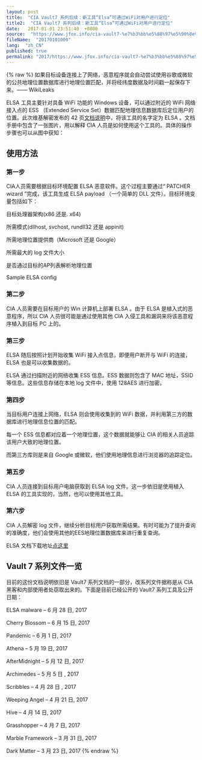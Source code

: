 ```yaml
---
layout: post
title:  "CIA Vault7 系列后续：新工具“Elsa”可通过WiFi对用户进行定位"
title2:  "CIA Vault7 系列后续：新工具“Elsa”可通过WiFi对用户进行定位"
date:   2017-01-01 23:51:40  +0800
source:  "https://www.jfox.info/cia-vault7-%e7%b3%bb%e5%88%97%e5%90%8e%e7%bb%ad-%e6%96%b0%e5%b7%a5%e5%85%b7-elsa-%e5%8f%af%e9%80%9a%e8%bf%87wifi%e5%af%b9%e7%94%a8%e6%88%b7%e8%bf%9b%e8%a1%8c%e5%ae%9a%e4%bd%8d.html"
fileName:  "20170101000"
lang:  "zh_CN"
published: true
permalink: "2017/https://www.jfox.info/cia-vault7-%e7%b3%bb%e5%88%97%e5%90%8e%e7%bb%ad-%e6%96%b0%e5%b7%a5%e5%85%b7-elsa-%e5%8f%af%e9%80%9a%e8%bf%87wifi%e5%af%b9%e7%94%a8%e6%88%b7%e8%bf%9b%e8%a1%8c%e5%ae%9a%e4%bd%8d.html"
---
```

{% raw %}
如果目标设备连接上了网络，恶意程序就会自动尝试使用谷歌或微软的公共地理位置数据库进行地理位置匹配，并将经纬度数据及时间戳一起保存下来。—— WikiLeaks

ELSA 工具主要针对具备 WiFi 功能的 Windows 设备，可以通过附近的 WiFi 网络接入点的 ESS （Extended Service Set）数据匹配地理信息数据库后定位用户的位置。此次维基解密发布的 42 页[文档说明](https://www.jfox.info/go.php?url=https://wikileaks.org/vault7/document/Elsa_User_Manual/Elsa_User_Manual.pdf)中，将该工具的名字定为 ELSA 。文档手册中包含了一张图片，用以解释 CIA 人员是如何使用这个工具的。具体的操作步骤也可以从图中获知：

## 使用方法

### 第一步

CIA人员需要根据目标环境配置 ELSA 恶意软件。这个过程主要通过“ PATCHER wizard ”完成，该工具生成 ELSA payload （一个简单的 DLL 文件）。目标环境变量包括如下：

目标处理器架构(x86 还是. x64)

所需模式(dllhost, svchost, rundll32 还是 appinit)

所需地理位置提供商（Microsoft 还是 Google）

所需最大的 log 文件大小

是否通过目标的AP列表解析地理位置

Sample ELSA config

### 第二步

CIA 人员需要在目标用户的 Win 计算机上部署 ELSA 。由于 ELSA 是植入式的恶意程序，所以 CIA 人员很可能是通过使用其他 CIA 入侵工具和漏洞来将该恶意程序植入到目标 PC 上的。

### 第三步

ELSA 随后按照计划开始收集 WiFi 接入点信息，即便用户断开与 WiFi 的连接，ELSA 也是可以收集数据的。

ELSA 通过扫描附近的网络收集 ESS 信息。ESS 数据则包含了 MAC 地址，SSID 等信息。这些信息存储在本地 log 文件中，使用 128AES 进行加密。

### 第四步

当目标用户连接上网络，ELSA 则会使用收集到的 WiFi 数据，并利用第三方的数据库进行地理信息位置的匹配。

每一个 ESS 信息都对应着一个地理位置，这个数据就能够让 CIA 的相关人员追踪该用户大致的地理位置。

而第三方库则是来自 Google 或微软，他们使用地理信息进行浏览器的追踪定位。

### 第五步

CIA 人员连接到目标用户电脑获取到 ELSA log 文件。这一步依旧是使用植入 ELSA 的工具实现的，当然，也可以使用其他工具。

### 第六步

CIA 人员解密 log 文件，继续分析目标用户获取所需结果。有时可能为了提升查询的准确度，他们会使用其他的EES地理位置数据库来进行重复查询。

ELSA 文档下载地址[点这里](https://www.jfox.info/go.php?url=https://wikileaks.org/vault7/document/Elsa_User_Manual/Elsa_User_Manual.pdf)

## Vault 7 系列文件一览

目前的这份文档说明依旧是 Vault7 系列文档的一部分，改系列文件据称是从 CIA 黑客和内部使用者处窃取出来的。下面是目前已经公开的 Vault7 系列工具及公开日期：

ELSA malware – 6 月 28 日, 2017

Cherry Blossom – 6 月 15 日, 2017

Pandemic – 6 月 1 日, 2017

Athena – 5 月 19 日, 2017

AfterMidnight – 5 月 12 日, 2017

Archimedes – 5 月 5 日 , 2017

Scribbles – 4 月 28 日 , 2017

Weeping Angel – 4 月 21 日, 2017

Hive – 4 月 14 日, 2017

Grasshopper – 4 月 7 日, 2017

Marble Framework – 3 月 31 日, 2017

Dark Matter – 3 月 23 日, 2017
{% endraw %}